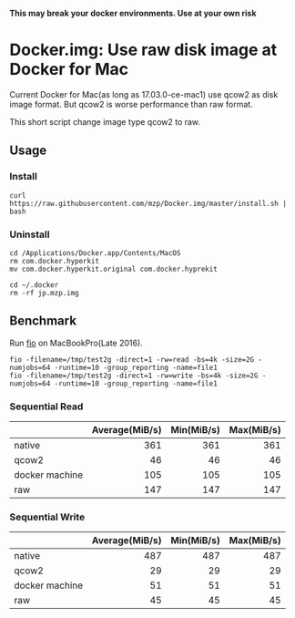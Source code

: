 **This may break your docker environments. Use at your own risk**

# Docker.img: Use raw disk image at Docker for Mac
Current Docker for Mac(as long as 17.03.0-ce-mac1) use qcow2 as disk image format. But qcow2 is worse performance than raw format.

This short script change image type qcow2 to raw.

## Usage
### Install

```
curl https://raw.githubusercontent.com/mzp/Docker.img/master/install.sh | bash
```

### Uninstall

```
cd /Applications/Docker.app/Contents/MacOS
rm com.docker.hyperkit
mv com.docker.hyperkit.original com.docker.hyprekit

cd ~/.docker
rm -rf jp.mzp.img
```

## Benchmark
Run [fio](https://github.com/axboe/fio) on MacBookPro(Late 2016).

```
fio -filename=/tmp/test2g -direct=1 -rw=read -bs=4k -size=2G -numjobs=64 -runtime=10 -group_reporting -name=file1
fio -filename=/tmp/test2g -direct=1 -rw=write -bs=4k -size=2G -numjobs=64 -runtime=10 -group_reporting -name=file1
```

### Sequential Read

|               | Average(MiB/s) | Min(MiB/s) | Max(MiB/s) |
| ------------- | --------------:|-----------:|-----------:|
| native        | 361            | 361        | 361        |
| qcow2         | 46             | 46         | 46         |
| docker machine| 105            | 105        | 105        |
| raw           | 147            | 147        | 147        |

### Sequential Write

|               | Average(MiB/s) | Min(MiB/s) | Max(MiB/s) |
| ------------- | --------------:|-----------:|-----------:|
| native        | 487            | 487        | 487        |
| qcow2         | 29             | 29         | 29         |
| docker machine| 51             | 51         | 51         |
| raw           | 45             | 45         | 45        |

